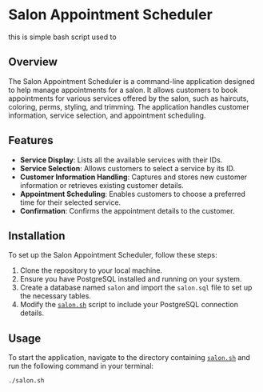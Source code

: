 # Salon Appointment Scheduler

this is simple bash script used to
## Overview

The Salon Appointment Scheduler is a command-line application designed to help manage appointments for a salon. It allows customers to book appointments for various services offered by the salon, such as haircuts, coloring, perms, styling, and trimming. The application handles customer information, service selection, and appointment scheduling.

## Features

- **Service Display**: Lists all the available services with their IDs.
- **Service Selection**: Allows customers to select a service by its ID.
- **Customer Information Handling**: Captures and stores new customer information or retrieves existing customer details.
- **Appointment Scheduling**: Enables customers to choose a preferred time for their selected service.
- **Confirmation**: Confirms the appointment details to the customer.

## Installation

To set up the Salon Appointment Scheduler, follow these steps:

1. Clone the repository to your local machine.
2. Ensure you have PostgreSQL installed and running on your system.
3. Create a database named `salon` and import the `salon.sql` file to set up the necessary tables.
4. Modify the [`salon.sh`](command:_github.copilot.openRelativePath?%5B%7B%22scheme%22%3A%22file%22%2C%22authority%22%3A%22%22%2C%22path%22%3A%22%2Fworkspace%2Fproject%2Fsalon.sh%22%2C%22query%22%3A%22%22%2C%22fragment%22%3A%22%22%7D%5D "/workspace/project/salon.sh") script to include your PostgreSQL connection details.

## Usage

To start the application, navigate to the directory containing [`salon.sh`](command:_github.copilot.openRelativePath?%5B%7B%22scheme%22%3A%22file%22%2C%22authority%22%3A%22%22%2C%22path%22%3A%22%2Fworkspace%2Fproject%2Fsalon.sh%22%2C%22query%22%3A%22%22%2C%22fragment%22%3A%22%22%7D%5D "/workspace/project/salon.sh") and run the following command in your terminal:

```sh
./salon.sh
